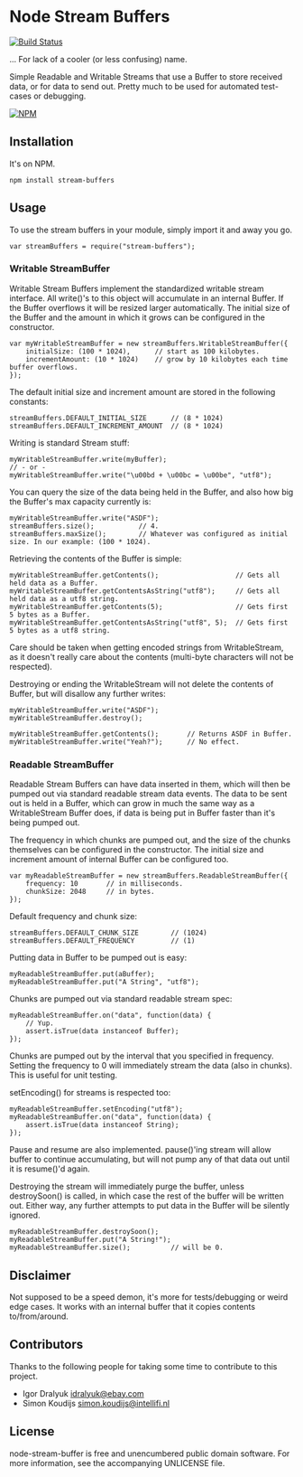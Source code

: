 # Node Stream Buffers

[![Build Status](https://travis-ci.org/samcday/node-stream-buffer.png)](https://travis-ci.org/samcday/node-stream-buffer)

... For lack of a cooler (or less confusing) name.

Simple Readable and Writable Streams that use a Buffer to store received data, or for data to send out. Pretty much to be used for automated test-cases or debugging.

[![NPM](https://nodei.co/npm/stream-buffers.png)](https://npmjs.org/package/stream-buffers)

## Installation

It's on NPM.

	npm install stream-buffers

## Usage

To use the stream buffers in your module, simply import it and away you go.

	var streamBuffers = require("stream-buffers");

### Writable StreamBuffer

Writable Stream Buffers implement the standardized writable stream interface. All write()'s to this object will accumulate in an internal Buffer. If the Buffer overflows it will be resized larger automatically. The initial size of the Buffer and the amount in which it grows can be configured in the constructor.

	var myWritableStreamBuffer = new streamBuffers.WritableStreamBuffer({
		initialSize: (100 * 1024),		// start as 100 kilobytes.
		incrementAmount: (10 * 1024)	// grow by 10 kilobytes each time buffer overflows.
	});
	
The default initial size and increment amount are stored in the following constants:

	streamBuffers.DEFAULT_INITIAL_SIZE 		// (8 * 1024)
	streamBuffers.DEFAULT_INCREMENT_AMOUNT	// (8 * 1024)

Writing is standard Stream stuff:

	myWritableStreamBuffer.write(myBuffer);
	// - or -
	myWritableStreamBuffer.write("\u00bd + \u00bc = \u00be", "utf8");

You can query the size of the data being held in the Buffer, and also how big the Buffer's max capacity currently is: 

	myWritableStreamBuffer.write("ASDF");
	streamBuffers.size();			// 4.
	streamBuffers.maxSize();		// Whatever was configured as initial size. In our example: (100 * 1024).

Retrieving the contents of the Buffer is simple:

	myWritableStreamBuffer.getContents();					// Gets all held data as a Buffer.
	myWritableStreamBuffer.getContentsAsString("utf8");		// Gets all held data as a utf8 string.
	myWritableStreamBuffer.getContents(5);					// Gets first 5 bytes as a Buffer.
	myWritableStreamBuffer.getContentsAsString("utf8", 5);	// Gets first 5 bytes as a utf8 string.

Care should be taken when getting encoded strings from WritableStream, as it doesn't really care about the contents (multi-byte characters will not be respected).
 
Destroying or ending the WritableStream will not delete the contents of Buffer, but will disallow any further writes:

	myWritableStreamBuffer.write("ASDF");
	myWritableStreamBuffer.destroy();
	
	myWritableStreamBuffer.getContents();		// Returns ASDF in Buffer.
	myWritableStreamBuffer.write("Yeah?");		// No effect.
	

### Readable StreamBuffer

Readable Stream Buffers can have data inserted in them, which will then be pumped out via standard readable stream data events. The data to be sent out is held in a Buffer, which can grow in much the same way as a WritableStream Buffer does, if data is being put in Buffer faster than it's being pumped out. 

The frequency in which chunks are pumped out, and the size of the chunks themselves can be configured in the constructor. The initial size and increment amount of internal Buffer can be configured too.

	var myReadableStreamBuffer = new streamBuffers.ReadableStreamBuffer({
		frequency: 10		// in milliseconds.
		chunkSize: 2048		// in bytes.
	});

Default frequency and chunk size:

	streamBuffers.DEFAULT_CHUNK_SIZE 		// (1024)
	streamBuffers.DEFAULT_FREQUENCY			// (1)

Putting data in Buffer to be pumped out is easy:

	myReadableStreamBuffer.put(aBuffer);
	myReadableStreamBuffer.put("A String", "utf8");

Chunks are pumped out via standard readable stream spec: 

	myReadableStreamBuffer.on("data", function(data) {
		// Yup.
		assert.isTrue(data instanceof Buffer);
	});

Chunks are pumped out by the interval that you specified in frequency. Setting the frequency to 0 will immediately stream the data (also in chunks). This is useful for unit testing.

setEncoding() for streams is respected too:

	myReadableStreamBuffer.setEncoding("utf8");
	myReadableStreamBuffer.on("data", function(data) {
		assert.isTrue(data instanceof String);
	});
	
Pause and resume are also implemented. pause()'ing stream will allow buffer to continue accumulating, but will not pump any of that data out until it is resume()'d again. 

Destroying the stream will immediately purge the buffer, unless destroySoon() is called, in which case the rest of the buffer will be written out. Either way, any further attempts to put data in the Buffer will be silently ignored. 

	myReadableStreamBuffer.destroySoon();
	myReadableStreamBuffer.put("A String!");
	myReadableStreamBuffer.size();			// will be 0.
	
## Disclaimer

Not supposed to be a speed demon, it's more for tests/debugging or weird edge cases. It works with an internal buffer that it copies contents to/from/around.

## Contributors

Thanks to the following people for taking some time to contribute to this project.

 * Igor Dralyuk <idralyuk@ebay.com>
 * Simon Koudijs <simon.koudijs@intellifi.nl>

## License

node-stream-buffer is free and unencumbered public domain software. For more information, see the accompanying UNLICENSE file.